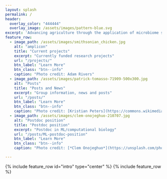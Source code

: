 ```yaml
---
layout: splash
permalink: /
header:
  overlay_color: "444444"
  overlay_image: /assets/images/pattern-blue.svg
excerpt: 'Advancing agriculture through the application of microbiome science and machine learning'
feature_row:
  - image_path: /assets/images/smithsonian_chicken.jpg
    alt: "amplicon"
    title: "Current projects"
    excerpt: "Currently funded research projects"
    url: "/projects/"
    btn_label: "Learn More"
    btn_class: "btn--info"
    caption: "Photo credit: Adam Rivers"
  - image_path: /assets/images/patrick-tomasso-71909-500x300.jpg
    alt: "Posts"
    title: "Posts and News"
    excerpt: "Group information, news and posts"
    url: "/posts/"
    btn_label: "Learn More"
    btn_class: "btn--info"
    caption: "Photo credit: [Kristian Peters](https://commons.wikimedia.org/wiki/File:Plagiomnium_affine_laminazellen.jpeg)"
  - image_path: /assets/images/clem-onojeghuo-210707.jpg
    alt: "Postdoc position"
    title: "Postdoc position"
    excerpt: "Postdoc in ML/computational biology"
    url: "/posts/ML-postdoc-position"
    btn_label: "Learn More"
    btn_class: "btn--info"
    caption: "Photo credit: [*Clem Onojeghuo*](https://unsplash.com/photos/xxxxxxxxxx"

---
```



{% include feature_row id="intro" type="center" %}
{% include feature_row %}
